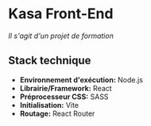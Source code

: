 # Kasa Front-End

*Il s'agit d'un projet de formation*




## Stack technique

- **Environnement d'exécution:** Node.js
- **Librairie/Framework:** React
- **Préprocesseur CSS:** SASS
- **Initialisation:** Vite
- **Routage:** React Router

